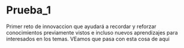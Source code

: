 # Prueba_1
Primer reto de innovaccion que ayudará a recordar y reforzar conocimientos previamente vistos e incluso nuevos aprendizajes para interesados en los temas. 
VEamos que pasa con esta cosa de aqui
